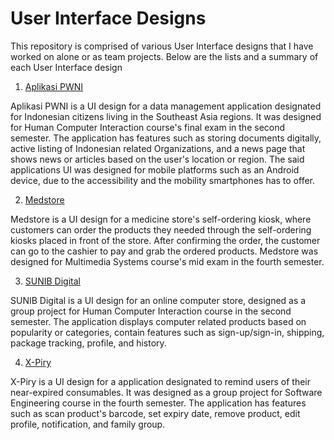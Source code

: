 # User Interface Designs

This repository is comprised of various User Interface designs that I have worked on alone or as team projects. Below are the lists and a summary of each User Interface design

1. [Aplikasi PWNI](https://github.com/rhe-naldy/user-interface-designs/blob/main/Aplikasi%20PWNI.md)

Aplikasi PWNI is a UI design for a data management application designated for Indonesian citizens living in the Southeast Asia regions. It was designed for Human Computer Interaction course's final exam in the second semester. The application has features such as storing documents digitally, active listing of Indonesian related Organizations, and a news page that shows news or articles based on the user's location or region. The said applications UI was designed for mobile platforms such as an Android device, due to the accessibility and the mobility smartphones has to offer.

2. [Medstore](https://github.com/rhe-naldy/user-interface-designs/blob/main/Medstore.md)

Medstore is a UI design for a medicine store's self-ordering kiosk, where customers can order the products they needed through the self-ordering kiosks placed in front of the store. After confirming the order, the customer can go to the cashier to pay and grab the ordered products. Medstore was designed for Multimedia Systems course's mid exam in the fourth semester.

3. [SUNIB Digital](https://github.com/rhe-naldy/user-interface-designs/blob/main/SUNIB%20Digital.md)

SUNIB Digital is a UI design for an online computer store, designed as a group project for Human Computer Interaction course in the second semester. The application displays computer related products based on popularity or categories, contain features such as sign-up/sign-in, shipping, package tracking, profile, and history.

4. [X-Piry](https://github.com/rhe-naldy/user-interface-designs/blob/main/X-Piry.md)

X-Piry is a UI design for a application designated to remind users of their near-expired consumables. It was designed as a group project for Software Engineering course in the fourth semester. The application has features such as scan product's barcode, set expiry date, remove product, edit profile, notification, and family group.
